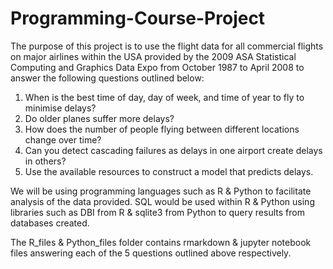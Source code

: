 # Programming-Course-Project

The purpose of this project is to use the flight data for all commercial flights on major airlines within the USA provided by the 2009 ASA Statistical Computing and Graphics Data Expo from October 1987 to April 2008 to answer the following questions outlined below:

  1.	When is the best time of day, day of week, and time of year to fly to minimise delays?
  2.	Do older planes suffer more delays?
  3.	How does the number of people flying between different locations change over time?
  4.	Can you detect cascading failures as delays in one airport create delays in others?
  5.	Use the available resources to construct a model that predicts delays. 

We will be using programming languages such as R & Python to facilitate analysis of the data provided. SQL would be used within R & Python using libraries such as DBI from R & sqlite3 from Python to query results from databases created. 

The R_files & Python_files folder contains rmarkdown & jupyter notebook files answering each of the 5 questions outlined above respectively. 
